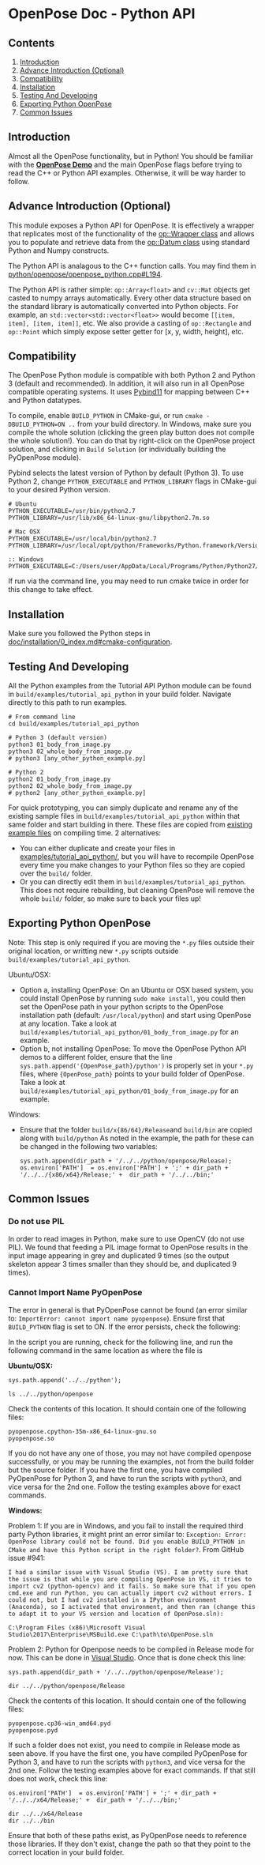 OpenPose Doc - Python API
====================================

## Contents
1. [Introduction](#introduction)
2. [Advance Introduction (Optional)](#advance-introduction-optional)
3. [Compatibility](#compatibility)
4. [Installation](#installation)
5. [Testing And Developing](#testing-and-developing)
6. [Exporting Python OpenPose](#exporting-python-openpose)
7. [Common Issues](#common-issues)



## Introduction
Almost all the OpenPose functionality, but in Python! You should be familiar with the [**OpenPose Demo**](1_demo.md) and the main OpenPose flags before trying to read the C++ or Python API examples. Otherwise, it will be way harder to follow.



## Advance Introduction (Optional)
This module exposes a Python API for OpenPose. It is effectively a wrapper that replicates most of the functionality of the [op::Wrapper class](https://github.com/CMU-Perceptual-Computing-Lab/openpose/blob/master/include/openpose/wrapper/wrapper.hpp) and allows you to populate and retrieve data from the [op::Datum class](https://github.com/CMU-Perceptual-Computing-Lab/openpose/blob/master/include/openpose/core/datum.hpp) using standard Python and Numpy constructs.

The Python API is analagous to the C++ function calls. You may find them in [python/openpose/openpose_python.cpp#L194](https://github.com/CMU-Perceptual-Computing-Lab/openpose/blob/master/python/openpose/openpose_python.cpp#L194).

The Python API is rather simple: `op::Array<float>` and `cv::Mat` objects get casted to numpy arrays automatically. Every other data structure based on the standard library is automatically converted into Python objects. For example, an `std::vector<std::vector<float>>` would become `[[item, item], [item, item]]`, etc. We also provide a casting of `op::Rectangle` and `op::Point` which simply expose setter getter for [x, y, width, height], etc.





## Compatibility
The OpenPose Python module is compatible with both Python 2 and Python 3 (default and recommended). In addition, it will also run in all OpenPose compatible operating systems. It uses [Pybind11](https://github.com/pybind/pybind11) for mapping between C++ and Python datatypes.

To compile, enable `BUILD_PYTHON` in CMake-gui, or run `cmake -DBUILD_PYTHON=ON ..` from your build directory. In Windows, make sure you compile the whole solution (clicking the green play button does not compile the whole solution!). You can do that by right-click on the OpenPose project solution, and clicking in `Build Solution` (or individually building the PyOpenPose module).

Pybind selects the latest version of Python by default (Python 3). To use Python 2, change `PYTHON_EXECUTABLE` and `PYTHON_LIBRARY` flags in CMake-gui to your desired Python version.

```
# Ubuntu
PYTHON_EXECUTABLE=/usr/bin/python2.7
PYTHON_LIBRARY=/usr/lib/x86_64-linux-gnu/libpython2.7m.so
```

```
# Mac OSX
PYTHON_EXECUTABLE=/usr/local/bin/python2.7
PYTHON_LIBRARY=/usr/local/opt/python/Frameworks/Python.framework/Versions/2.7/lib/libpython2.7m.dylib
```

```
:: Windows
PYTHON_EXECUTABLE=C:/Users/user/AppData/Local/Programs/Python/Python27/python.exe
```

If run via the command line, you may need to run cmake twice in order for this change to take effect.



## Installation
Make sure you followed the Python steps in [doc/installation/0_index.md#cmake-configuration](installation/0_index.md#cmake-configuration).



## Testing And Developing
All the Python examples from the Tutorial API Python module can be found in `build/examples/tutorial_api_python` in your build folder. Navigate directly to this path to run examples.

```
# From command line
cd build/examples/tutorial_api_python

# Python 3 (default version)
python3 01_body_from_image.py
python3 02_whole_body_from_image.py
# python3 [any_other_python_example.py]

# Python 2
python2 01_body_from_image.py
python2 02_whole_body_from_image.py
# python2 [any_other_python_example.py]
```

For quick prototyping, you can simply duplicate and rename any of the existing sample files in `build/examples/tutorial_api_python` within that same folder and start building in there. These files are copied from [existing example files](../examples/tutorial_api_python/) on compiling time. 2 alternatives:
- You can either duplicate and create your files in [examples/tutorial_api_python/](../examples/tutorial_api_python/), but you will have to recompile OpenPose every time you make changes to your Python files so they are copied over the `build/` folder.
- Or you can directly edit them in `build/examples/tutorial_api_python`. This does not require rebuilding, but cleaning OpenPose will remove the whole `build/` folder, so make sure to back your files up!



## Exporting Python OpenPose
Note: This step is only required if you are moving the `*.py` files outside their original location, or writting new `*.py` scripts outside `build/examples/tutorial_api_python`.

Ubuntu/OSX:

- Option a, installing OpenPose: On an Ubuntu or OSX based system, you could install OpenPose by running `sudo make install`, you could then set the OpenPose path in your python scripts to the OpenPose installation path (default: `/usr/local/python`) and start using OpenPose at any location. Take a look at `build/examples/tutorial_api_python/01_body_from_image.py` for an example.
- Option b, not installing OpenPose: To move the OpenPose Python API demos to a different folder, ensure that the line `sys.path.append('{OpenPose_path}/python')` is properly set in your `*.py` files, where `{OpenPose_path}` points to your build folder of OpenPose. Take a look at `build/examples/tutorial_api_python/01_body_from_image.py` for an example.

Windows:

- Ensure that the folder  `build/x{86/64}/Release`and `build/bin` are copied along with `build/python` As noted in the example, the path for these can be changed in the following two variables:

  ```
  sys.path.append(dir_path + '/../../python/openpose/Release);
  os.environ['PATH']  = os.environ['PATH'] + ';' + dir_path + '/../../{x86/x64}/Release;' +  dir_path + '/../../bin;'
  ```



## Common Issues
### Do not use PIL
In order to read images in Python, make sure to use OpenCV (do not use PIL). We found that feeding a PIL image format to OpenPose results in the input image appearing in grey and duplicated 9 times (so the output skeleton appear 3 times smaller than they should be, and duplicated 9 times).


### Cannot Import Name PyOpenPose
The error in general is that PyOpenPose cannot be found (an error similar to: `ImportError: cannot import name pyopenpose`). Ensure first that `BUILD_PYTHON` flag is set to ON. If the error persists, check the following:

In the script you are running, check for the following line, and run the following command in the same location as where the file is

**Ubuntu/OSX:**

`sys.path.append('../../python');`

```
ls ../../python/openpose
```

Check the contents of this location. It should contain one of the following files:

```
pyopenpose.cpython-35m-x86_64-linux-gnu.so
pyopenpose.so
```

If you do not have any one of those, you may not have compiled openpose successfully, or you may be running the examples, not from the build folder but the source folder. If you have the first one, you have compiled PyOpenPose for Python 3, and have to run the scripts with `python3`, and vice versa for the 2nd one. Follow the testing examples above for exact commands.

**Windows:**

Problem 1: If you are in Windows, and you fail to install the required third party Python libraries, it might print an error similar to: `Exception: Error: OpenPose library could not be found. Did you enable BUILD_PYTHON in CMake and have this Python script in the right folder?`. From GitHub issue #941:
```
I had a similar issue with Visual Studio (VS). I am pretty sure that the issue is that while you are compiling OpenPose in VS, it tries to import cv2 (python-opencv) and it fails. So make sure that if you open cmd.exe and run Python, you can actually import cv2 without errors. I could not, but I had cv2 installed in a IPython environment (Anaconda), so I activated that environment, and then ran (change this to adapt it to your VS version and location of OpenPose.sln):

C:\Program Files (x86)\Microsoft Visual Studio\2017\Enterprise\MSBuild.exe C:\path\to\OpenPose.sln
```

Problem 2: Python for Openpose needs to be compiled in Release mode for now. This can be done in [Visual Studio](https://cdn.stereolabs.com/docs/getting-started/images/release_mode.png). Once that is done check this line:

`sys.path.append(dir_path + '/../../python/openpose/Release');`

```
dir ../../python/openpose/Release
```

Check the contents of this location. It should contain one of the following files:

```
pyopenpose.cp36-win_amd64.pyd
pyopenpose.pyd
```

If such a folder does not exist, you need to compile in Release mode as seen above. If you have the first one, you have compiled PyOpenPose for Python 3, and have to run the scripts with `python3`, and vice versa for the 2nd one. Follow the testing examples above for exact commands. If that still does not work, check this line:

`os.environ['PATH']  = os.environ['PATH'] + ';' + dir_path + '/../../x64/Release;' +  dir_path + '/../../bin;'`

```
dir ../../x64/Release
dir ../../bin
```

Ensure that both of these paths exist, as PyOpenPose needs to reference those libraries. If they don't exist, change the path so that they point to the correct location in your build folder.
